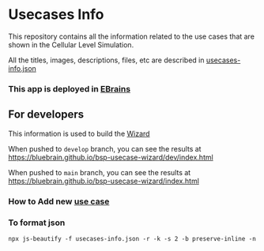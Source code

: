 
# Usecases Info
This repository contains all the information related to the use cases that are shown in the Cellular Level Simulation.

All the titles, images, descriptions, files, etc are described in [usecases-info.json](usecases-info.json)

### This app is deployed in [EBrains](https://ebrains-cls-interactive.github.io/online-use-cases.html)

## For developers
This information is used to build the [Wizard](https://github.com/BlueBrain/bsp-usecase-wizard)

When pushed to `develop` branch, you can see the results at https://bluebrain.github.io/bsp-usecase-wizard/dev/index.html

When pushed to `main` branch, you can see the results at https://bluebrain.github.io/bsp-usecase-wizard/index.html

### How to Add new [use case](/documentation/add_new_usecase.md)

### To format json
`npx js-beautify -f usecases-info.json -r -k -s 2 -b preserve-inline -n`

